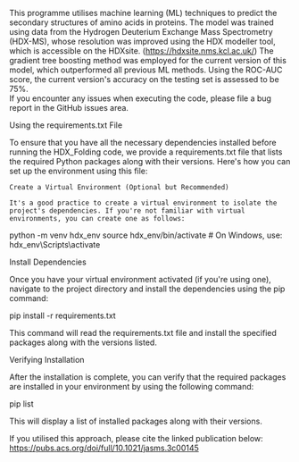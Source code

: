 This programme utilises machine learning (ML) techniques to predict the secondary structures of amino acids in proteins. The model was trained using data from the Hydrogen Deuterium Exchange Mass Spectrometry (HDX-MS), whose resolution was improved using the HDX modeller tool, which is accessible on the HDXsite. (https://hdxsite.nms.kcl.ac.uk/) The gradient tree boosting method was employed for the current version of this model, which outperformed all previous ML methods. Using the ROC-AUC score, the current version's accuracy on the testing set is assessed to be 75%.<br >
If you encounter any issues when executing the code, please file a bug report in the GitHub issues area.<br>

Using the requirements.txt File

To ensure that you have all the necessary dependencies installed before running the HDX_Folding code, we provide a requirements.txt file that lists the required Python packages along with their versions. Here's how you can set up the environment using this file:

    Create a Virtual Environment (Optional but Recommended)

    It's a good practice to create a virtual environment to isolate the project's dependencies. If you're not familiar with virtual environments, you can create one as follows:

    
python -m venv hdx_env
source hdx_env/bin/activate  # On Windows, use: hdx_env\Scripts\activate

Install Dependencies

Once you have your virtual environment activated (if you're using one), navigate to the project directory and install the dependencies using the pip command:

pip install -r requirements.txt

This command will read the requirements.txt file and install the specified packages along with the versions listed.

Verifying Installation

After the installation is complete, you can verify that the required packages are installed in your environment by using the following command:

pip list

This will display a list of installed packages along with their versions. <be>

If you utilised this approach, please cite the linked publication below: <br>
https://pubs.acs.org/doi/full/10.1021/jasms.3c00145

